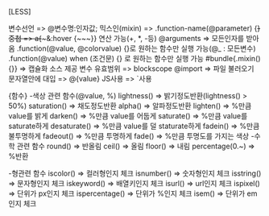 [LESS]

변수선언 => @변수명:인자값;
믹스인(mixin) => .function-name(@parameter) {~~}
중첩 => a{~~~&:hover {~~~}}
연산 가능(+, *, -등)
@arguments => 모든인자를 받아옴
.function(@value, @colorvalue) {}로 원하는 함수만 실행 가능(@_ : 모든변수)
.function(@value) when (조건문) {} 로 원하는 함수만 실행 가능
#bundle{.mixin(){}} => 캡슐화 소스 제공
변수 유효범위 => blockscope
@import => 파일 불러오기
문자열안에 대입 => @{value}
JS사용 => `사용

{함수}
-색상 관련 함수(@value, %)
lightness() => 밝기정도반환(lightness() > 50%)
saturation() => 채도정도반환
alpha() => 알파정도반환
lighten() => %만큼 value를 밝게
darken() => %만큼 value를 어둡게
saturate() => %만큼 value를 saturate하게
desaturate() => %만큼 value를 덜 staturate하게
fadein() => %만큼 불투명하게
fadeout() => %만큼 투명하게
fade() => %만큼 투명도를 가지는 색상
-수학 관련 함수
round() => 반올림
ceil() => 올림
floor() => 내림
percentage(0.~) => %반환

-형관련 함수
iscolor() => 컬러형인지 체크
isnumber() => 숫자형인지 체크
isstring() => 문자형인지 체크
iskeyword() => 배열키인지 체크
isurl() => url인지 체크
ispixel() => 단위가 px인지 체크
ispercentage() => 단위가 %인지 체크
isem() => 단위가 em인지 체크
